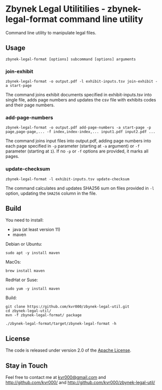 # Zbynek Legal Utilitilies - zbynek-legal-format command line utility

Command line utility to manipulate legal files.


## Usage

```
zbynek-legal-format [options] subcommand [options] arguments
```


### join-exhibit

```
zbynek-legal-format -o output.pdf -l exhibit-inputs.tsv join-exhibit -a start-page
```

The command joins exhibit documents specified in exhibit-inputs.tsv into single
file, adds page numbers and updates the csv file with exhibits codes and their
page numbers.

### add-page-numbers

```
zbynek-legal-format -o output.pdf add-page-numbers -a start-page -p page,page-page,... -f index,index-index,... input1.pdf input2.pdf ...
```

The command joins input files into output.pdf, adding page numbers into each
page specified in `-p` parameter (starting at `-a` argument) or `-f` parameter
(starting at `1`).  If no `-p` or `-f` options are provided, it marks all
pages.

### update-checksum

```
zbynek-legal-format -l exhibit-inputs.tsv update-checksum
```

The command calculates and updates SHA256 sum on files provided in `-l` option,
updating the `SHA256` column in the file.


## Build

You need to install:
- java (at least version 11)
- maven

Debian or Ubuntu:
```
sudo apt -y install maven
```

MacOs:
```
brew install maven
```

RedHat or Suse:
```
sudo yum -y install maven
```

Build:
```
git clone https://github.com/kvr000/zbynek-legal-util.git
cd zbynek-legal-util/
mvn -f zbynek-legal-format/ package

./zbynek-legal-format/target/zbynek-legal-format -h
```


## License

The code is released under version 2.0 of the [Apache License][].

## Stay in Touch

Feel free to contact me at kvr000@gmail.com  and http://github.com/kvr000/ and http://github.com/kvr000/zbynek-legal-util/

[Apache License]: http://www.apache.org/licenses/LICENSE-2.0
